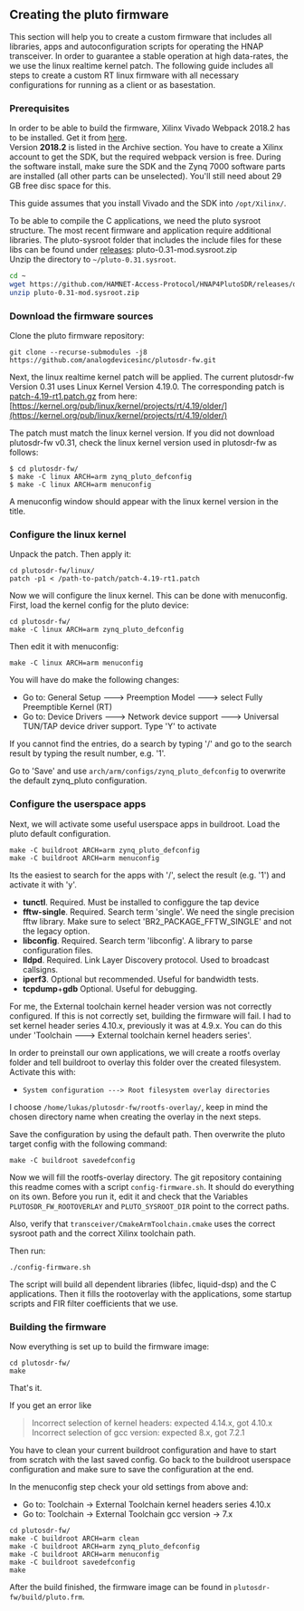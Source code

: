 ## Creating the pluto firmware
This section will help you to create a custom firmware that includes all libraries, apps and autoconfiguration scripts for operating
the HNAP transceiver.
In order to guarantee a stable operation at high data-rates, the we use the linux realtime kernel patch. The following guide includes all steps to create a custom RT linux firmware with all necessary configurations for running as a client or as basestation.

### Prerequisites
In order to be able to build the firmware, Xilinx Vivado Webpack 2018.2 has to be installed.
Get it from [here](https://www.xilinx.com/support/download/index.html/content/xilinx/en/downloadNav/vivado-design-tools.html).  
Version **2018.2** is listed in the Archive section. You have to create a Xilinx account to get the SDK, but the required webpack version is free.
During the software install, make sure the SDK and the Zynq 7000 software parts are installed (all other parts can be unselected).
You'll still need about 29 GB free disc space for this.

This guide assumes that you install Vivado and the SDK into `/opt/Xilinx/`.

To be able to compile the C applications, we need the pluto sysroot structure. The most recent
firmware and application require additional libraries. The pluto-sysroot folder that includes the
include files for these libs can be found under [releases](https://github.com/HAMNET-Access-Protocol/HNAP4PlutoSDR/releases): pluto-0.31-mod.sysroot.zip  
Unzip the directory to `~/pluto-0.31.sysroot`.

```bash
cd ~
wget https://github.com/HAMNET-Access-Protocol/HNAP4PlutoSDR/releases/download/v1.0.0/pluto-0.31-mod.sysroot.zip
unzip pluto-0.31-mod.sysroot.zip
```

### Download the firmware sources
Clone the pluto firmware repository:
```
git clone --recurse-submodules -j8 https://github.com/analogdevicesinc/plutosdr-fw.git
```

Next, the linux realtime kernel patch will be applied. The current plutosdr-fw Version 0.31 uses Linux Kernel Version 4.19.0.
The corresponding patch is [patch-4.19-rt1.patch.gz](https://mirrors.edge.kernel.org/pub/linux/kernel/projects/rt/4.19/older/patch-4.19-rt1.patch.gz) from here: [https://kernel.org/pub/linux/kernel/projects/rt/4.19/older/](https://kernel.org/pub/linux/kernel/projects/rt/4.19/older/)

The patch must match the linux kernel version. If you did not download plutosdr-fw v0.31, check the linux kernel version used in plutosdr-fw as follows:
```
$ cd plutosdr-fw/
$ make -C linux ARCH=arm zynq_pluto_defconfig
$ make -C linux ARCH=arm menuconfig
```

A menuconfig window should appear with the linux kernel version in the title.

### Configure the linux kernel

Unpack the patch. Then apply it:
```
cd plutosdr-fw/linux/
patch -p1 < /path-to-patch/patch-4.19-rt1.patch
```

Now we will configure the linux kernel. This can be done with menuconfig.  
First, load the kernel config for the pluto device:

```
cd plutosdr-fw/
make -C linux ARCH=arm zynq_pluto_defconfig
```

Then edit it with menuconfig:
```
make -C linux ARCH=arm menuconfig
```

You will have do make the following changes:

- Go to: General Setup ---> Preemption Model ---> select Fully Preemptible Kernel (RT)
- Go to: Device Drivers ---> Network device support ---> Universal TUN/TAP device driver support. Type 'Y' to activate

If you cannot find the entries, do a search by typing '/' and go to the search result by typing the result number, e.g. '1'.

Go to 'Save' and use `arch/arm/configs/zynq_pluto_defconfig` to overwrite the default zynq_pluto configuration.

### Configure the userspace apps
Next, we will activate some useful userspace apps in buildroot. Load the pluto default configuration.

```
make -C buildroot ARCH=arm zynq_pluto_defconfig
make -C buildroot ARCH=arm menuconfig
```

Its the easiest to search for the apps with '/', select the result (e.g. '1') and activate it with 'y'.

- **tunctl**. Required. Must be installed to configgure the tap device
- **fftw-single**. Required. Search term 'single'. We need the single precision fftw library. Make sure to select 'BR2_PACKAGE_FFTW_SINGLE' and  not the legacy option.
- **libconfig**. Required. Search term 'libconfig'. A library to parse configuration files.
- **lldpd**. Required. Link Layer Discovery protocol. Used to broadcast callsigns.
- **iperf3**. Optional but recommended. Useful for bandwidth tests.
- **tcpdump**+**gdb** Optional. Useful for debugging.

For me, the External toolchain kernel header version was not correctly configured. If this is not correctly set, building the firmware will fail.
I had to set kernel header series 4.10.x, previously it was at 4.9.x. You can do this under 'Toolchain ---> External toolchain kernel headers series'.

In order to preinstall our own applications, we will create a rootfs overlay folder and tell buildroot to overlay this folder over the created filesystem.
Activate this with:

- `System configuration ---> Root filesystem overlay directories`

I choose `/home/lukas/plutosdr-fw/rootfs-overlay/`, keep in mind the chosen directory name when creating the overlay in the next steps.

Save the configuration by using the default path. Then overwrite the pluto target config with the following command:
```
make -C buildroot savedefconfig
```

Now we will fill the rootfs-overlay directory.
The git repository containing this readme comes with a script `config-firmware.sh`. It should do everything on its own.
Before you run it, edit it and check that the Variables `PLUTOSDR_FW_ROOTOVERLAY` and `PLUTO_SYSROOT_DIR` point to the correct paths.

Also, verify that `transceiver/CmakeArmToolchain.cmake` uses the correct sysroot path and the correct Xilinx toolchain path.

Then run:
```
./config-firmware.sh
```
The script will build all dependent libraries (libfec, liquid-dsp) and the C applications. Then it fills the rootoverlay with the applications, some startup scripts and FIR filter coefficients that we use.

### Building the firmware

Now everything is set up to build the firmware image:
```
cd plutosdr-fw/
make
```

That's it.

If you get an error like
> Incorrect selection of kernel headers: expected 4.14.x, got 4.10.x
  Incorrect selection of gcc version: expected 8.x, got 7.2.1

You have to clean your current buildroot configuration and have to start from scratch with the last saved config.
Go back to the buildroot userspace configuration and make sure to save the configuration at the end.

In the menuconfig step check your old settings from above and: 

- Go to: Toolchain -> External Toolchain kernel headers series 4.10.x
- Go to: Toolchain -> External Toolchain gcc version -> 7.x
```
cd plutosdr-fw/
make -C buildroot ARCH=arm clean
make -C buildroot ARCH=arm zynq_pluto_defconfig
make -C buildroot ARCH=arm menuconfig
make -C buildroot savedefconfig
make
```

After the build finished, the firmware image can be found in `plutosdr-fw/build/pluto.frm`.



